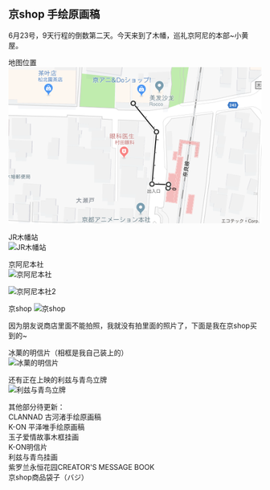 ## 京shop 手绘原画稿
6月23号，9天行程的倒数第二天。今天来到了木幡，巡礼京阿尼的本部~小黄屋。  

地图位置  
![地图位置](image/kyoani_shop/地图位置.png) 
  
JR木幡站  
![JR木幡站](http://wx3.sinaimg.cn/large/6155fdddgy1fssi6uvqj6j23uk2kdkjt.jpg) 
  
京阿尼本社  
![京阿尼本社](http://wx3.sinaimg.cn/large/6155fdddgy1fssi6qgowrj23vc2kw4qy.jpg)   
  
![京阿尼本社2](http://wx4.sinaimg.cn/large/6155fdddgy1fssi6mozapj23vc2kwqvd.jpg)   
  
京shop
![京shop](http://wx3.sinaimg.cn/large/6155fdddgy1fssi6j14d2j24002czkjt.jpg)   

因为朋友说商店里面不能拍照，我就没有拍里面的照片了，下面是我在京shop买到的~  
  
冰菓的明信片（相框是我自己装上的）   
![冰菓的明信片](http://wx3.sinaimg.cn/large/6155fdddgy1fssi6gd799j22iq1jyqv7.jpg)   
  
还有正在上映的利兹与青鸟立牌  
![利兹与青鸟立牌](http://wx3.sinaimg.cn/large/6155fdddgy1fssi6s8a3dj21mg2fqkjn.jpg)   

其他部分待更新：  
CLANNAD 古河渚手绘原画稿  
K-ON 平泽唯手绘原画稿  
玉子爱情故事木框挂画  
K-ON明信片  
利兹与青鸟挂画  
紫罗兰永恒花园CREATOR'S MESSAGE BOOK    
京shop商品袋子（バジ）  

